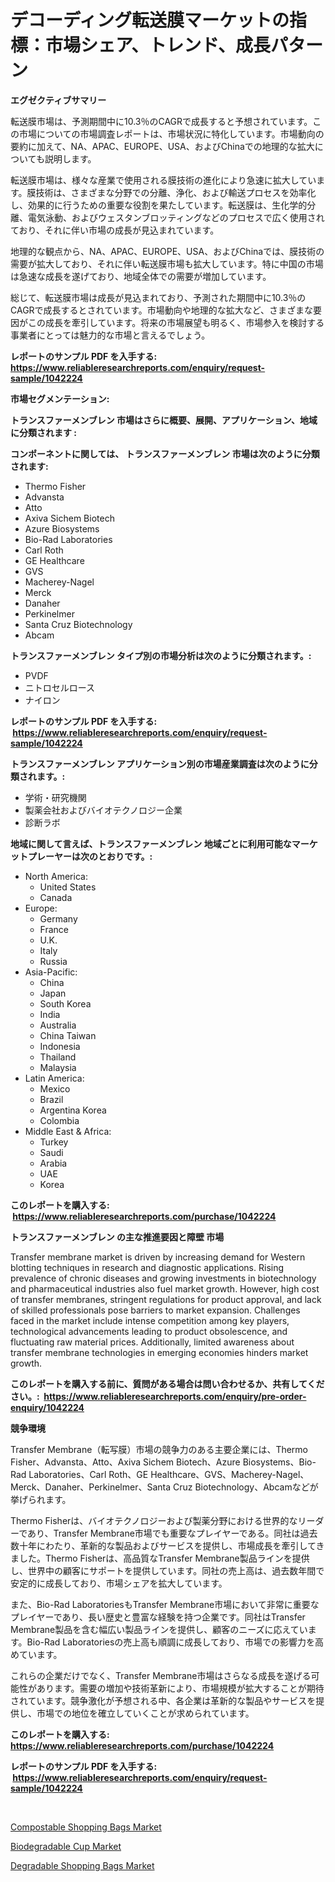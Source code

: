 <p><h1>デコーディング転送膜マーケットの指標：市場シェア、トレンド、成長パターン</h1></p><p><strong>エグゼクティブサマリー</strong></p>
<p><p>転送膜市場は、予測期間中に10.3％のCAGRで成長すると予想されています。この市場についての市場調査レポートは、市場状況に特化しています。市場動向の要約に加えて、NA、APAC、EUROPE、USA、およびChinaでの地理的な拡大についても説明します。</p><p>転送膜市場は、様々な産業で使用される膜技術の進化により急速に拡大しています。膜技術は、さまざまな分野での分離、浄化、および輸送プロセスを効率化し、効果的に行うための重要な役割を果たしています。転送膜は、生化学的分離、電気泳動、およびウェスタンブロッティングなどのプロセスで広く使用されており、それに伴い市場の成長が見込まれています。</p><p>地理的な観点から、NA、APAC、EUROPE、USA、およびChinaでは、膜技術の需要が拡大しており、それに伴い転送膜市場も拡大しています。特に中国の市場は急速な成長を遂げており、地域全体での需要が増加しています。</p><p>総じて、転送膜市場は成長が見込まれており、予測された期間中に10.3％のCAGRで成長するとされています。市場動向や地理的な拡大など、さまざまな要因がこの成長を牽引しています。将来の市場展望も明るく、市場参入を検討する事業者にとっては魅力的な市場と言えるでしょう。</p></p>
<p><strong>レポートのサンプル PDF を入手する: <a href="https://www.reliableresearchreports.com/enquiry/request-sample/1042224">https://www.reliableresearchreports.com/enquiry/request-sample/1042224</a></strong></p>
<p><strong>市場セグメンテーション:</strong></p>
<p><strong> トランスファーメンブレン 市場はさらに概要、展開、アプリケーション、地域に分類されます :</strong></p>
<p><strong>コンポーネントに関しては、 トランスファーメンブレン 市場は次のように分類されます: &nbsp;</strong></p>
<p><ul><li>Thermo Fisher</li><li>Advansta</li><li>Atto</li><li>Axiva Sichem Biotech</li><li>Azure Biosystems</li><li>Bio-Rad Laboratories</li><li>Carl Roth</li><li>GE Healthcare</li><li>GVS</li><li>Macherey-Nagel</li><li>Merck</li><li>Danaher</li><li>Perkinelmer</li><li>Santa Cruz Biotechnology</li><li>Abcam</li></ul></p>
<p><strong> トランスファーメンブレン タイプ別の市場分析は次のように分類されます。:</strong></p>
<p><ul><li>PVDF</li><li>ニトロセルロース</li><li>ナイロン</li></ul></p>
<p><strong>レポートのサンプル PDF を入手する: &nbsp;<a href="https://www.reliableresearchreports.com/enquiry/request-sample/1042224">https://www.reliableresearchreports.com/enquiry/request-sample/1042224</a></strong></p>
<p><strong> トランスファーメンブレン アプリケーション別の市場産業調査は次のように分類されます。:</strong></p>
<p><ul><li>学術・研究機関</li><li>製薬会社およびバイオテクノロジー企業</li><li>診断ラボ</li></ul></p>
<p><strong>地域に関して言えば、トランスファーメンブレン 地域ごとに利用可能なマーケットプレーヤーは次のとおりです。:</strong></p>
<p><ul>
    <li>
        North America:
        <ul>
            <li>United States</li>
            <li>Canada</li>
        </ul>
    </li>
    <li>
        Europe:
        <ul>
            <li>Germany</li>
            <li>France</li>
            <li>U.K.</li>
            <li>Italy</li>
            <li>Russia</li>
        </ul>
    </li>
    <li>
        Asia-Pacific:
        <ul>
            <li>China</li>
            <li>Japan</li>
            <li>South Korea</li>
            <li>India</li>
            <li>Australia</li>
            <li>China Taiwan</li>
            <li>Indonesia</li>
            <li>Thailand</li>
            <li>Malaysia</li>
        </ul>
    </li>
    <li>
        Latin America:
        <ul>
            <li>Mexico</li>
            <li>Brazil</li>
            <li>Argentina Korea</li>
            <li>Colombia</li>
        </ul>
    </li>
    <li>
        Middle East & Africa:
        <ul>
            <li>Turkey</li>
            <li>Saudi</li>
            <li>Arabia</li>
            <li>UAE</li>
            <li>Korea</li>
        </ul>
    </li>
    </ul></p>
<p><strong>このレポートを購入する: &nbsp;<a href="https://www.reliableresearchreports.com/purchase/1042224">https://www.reliableresearchreports.com/purchase/1042224</a></strong></p>
<p><strong>トランスファーメンブレン の主な推進要因と障壁 市場</strong></p>
<p><p>Transfer membrane market is driven by increasing demand for Western blotting techniques in research and diagnostic applications. Rising prevalence of chronic diseases and growing investments in biotechnology and pharmaceutical industries also fuel market growth. However, high cost of transfer membranes, stringent regulations for product approval, and lack of skilled professionals pose barriers to market expansion. Challenges faced in the market include intense competition among key players, technological advancements leading to product obsolescence, and fluctuating raw material prices. Additionally, limited awareness about transfer membrane technologies in emerging economies hinders market growth.</p></p>
<p><strong>このレポートを購入する前に、質問がある場合は問い合わせるか、共有してください。:&nbsp; <a href="https://www.reliableresearchreports.com/enquiry/pre-order-enquiry/1042224">https://www.reliableresearchreports.com/enquiry/pre-order-enquiry/1042224</a></strong></p>
<p><strong>競争環境</strong></p>
<p><p>Transfer Membrane（転写膜）市場の競争力のある主要企業には、Thermo Fisher、Advansta、Atto、Axiva Sichem Biotech、Azure Biosystems、Bio-Rad Laboratories、Carl Roth、GE Healthcare、GVS、Macherey-Nagel、Merck、Danaher、Perkinelmer、Santa Cruz Biotechnology、Abcamなどが挙げられます。</p><p>Thermo Fisherは、バイオテクノロジーおよび製薬分野における世界的なリーダーであり、Transfer Membrane市場でも重要なプレイヤーである。同社は過去数十年にわたり、革新的な製品およびサービスを提供し、市場成長を牽引してきました。Thermo Fisherは、高品質なTransfer Membrane製品ラインを提供し、世界中の顧客にサポートを提供しています。同社の売上高は、過去数年間で安定的に成長しており、市場シェアを拡大しています。</p><p>また、Bio-Rad LaboratoriesもTransfer Membrane市場において非常に重要なプレイヤーであり、長い歴史と豊富な経験を持つ企業です。同社はTransfer Membrane製品を含む幅広い製品ラインを提供し、顧客のニーズに応えています。Bio-Rad Laboratoriesの売上高も順調に成長しており、市場での影響力を高めています。</p><p>これらの企業だけでなく、Transfer Membrane市場はさらなる成長を遂げる可能性があります。需要の増加や技術革新により、市場規模が拡大することが期待されています。競争激化が予想される中、各企業は革新的な製品やサービスを提供し、市場での地位を確立していくことが求められています。</p></p>
<p><strong>このレポートを購入する: &nbsp; <a href="https://www.reliableresearchreports.com/purchase/1042224">https://www.reliableresearchreports.com/purchase/1042224</a></strong></p>
<p><strong>レポートのサンプル PDF を入手する: &nbsp;<a href="https://www.reliableresearchreports.com/enquiry/request-sample/1042224">https://www.reliableresearchreports.com/enquiry/request-sample/1042224</a></strong><strong></strong></p>
<p>&nbsp;</p>
<p><p><a href="https://github.com/ChiragRp1/Market-Research-Report-List-3/blob/main/compostable-shopping-bags-market.md">Compostable Shopping Bags Market</a></p><p><a href="https://github.com/Hazelklievgspy6vdcsmu106w/Market-Research-Report-List-1/blob/main/biodegradable-cup-market.md">Biodegradable Cup Market</a></p><p><a href="https://github.com/abdelrhmankishk22/Market-Research-Report-List-3/blob/main/degradable-shopping-bags-market.md">Degradable Shopping Bags Market</a></p></p>